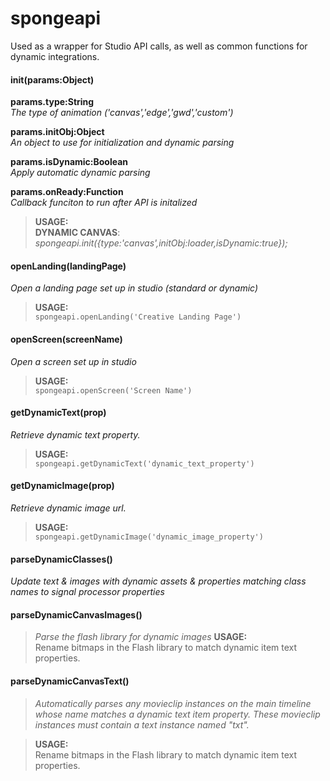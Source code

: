 # spongeapi
Used as a wrapper for Studio API calls, as well as common functions for dynamic integrations.

#### init(params:Object)
**params.type:String**  
*The type of animation ('canvas','edge','gwd','custom')*

**params.initObj:Object**  
*An object to use for initialization and dynamic parsing*

**params.isDynamic:Boolean**  
*Apply automatic dynamic parsing*

**params.onReady:Function**  
*Callback funciton to run after API is initalized*

> **USAGE:**  
> **DYNAMIC CANVAS**: *spongeapi.init({type:'canvas',initObj:loader,isDynamic:true});*

#### openLanding(landingPage)
*Open a landing page set up in studio (standard or dynamic)*  
> **USAGE:**  
> `spongeapi.openLanding('Creative Landing Page')`

#### openScreen(screenName)
*Open a screen set up in studio*  
> **USAGE:**  
> `spongeapi.openScreen('Screen Name')`

#### getDynamicText(prop)
*Retrieve dynamic text property.*  
> **USAGE:**  
> `spongeapi.getDynamicText('dynamic_text_property')`

#### getDynamicImage(prop)
*Retrieve dynamic image url.*  
> **USAGE:**  
> `spongeapi.getDynamicImage('dynamic_image_property')`

#### parseDynamicClasses()
*Update text & images with dynamic assets & properties matching class names to signal processor properties*

#### parseDynamicCanvasImages()
> *Parse the flash library for dynamic images*
> **USAGE:**  
> Rename bitmaps in the Flash library to match dynamic item text properties.

#### parseDynamicCanvasText()
> *Automatically parses any movieclip instances on the main timeline whose name matches a dynamic text item property. These movieclip instances must contain a text instance named "txt".*

> **USAGE:**  
> Rename bitmaps in the Flash library to match dynamic item text properties.

